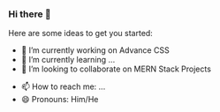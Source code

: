 ### Hi there 👋

<!--
**neero0x01/neero0x01** is a ✨ _special_ ✨ repository because its `README.md` (this file) appears on your GitHub profile.
-->
Here are some ideas to get you started:

- 🔭 I’m currently working on Advance CSS
- 🌱 I’m currently learning ... 
- 👯 I’m looking to collaborate on MERN Stack Projects
<!-- - 🤔 I’m looking for help with ...>
<!-- - 💬 Ask me about -->
- 📫 How to reach me: ...
- 😄 Pronouns: Him/He
<!-- ⚡ Fun fact: -->

